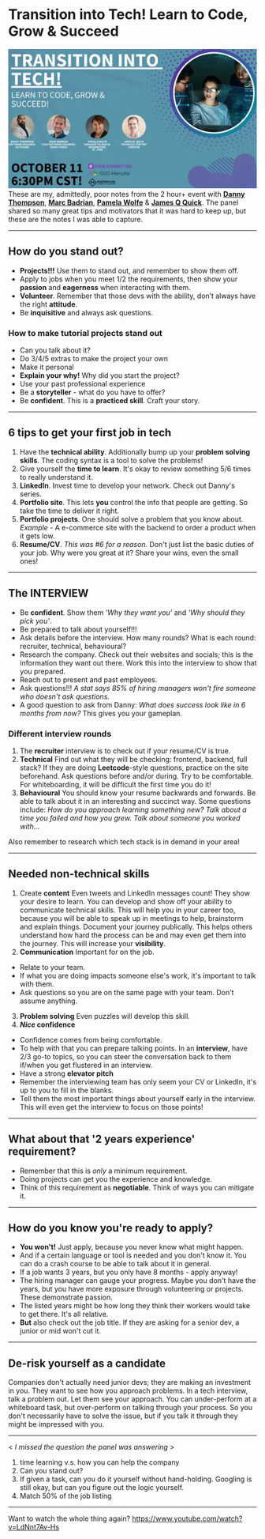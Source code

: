 # Transition into Tech! Learn to Code, Grow & Succeed

![event image](Transition-into-Tech.png)
These are my, admittedly, poor notes from the 2 hour+ event with **[Danny Thompson](https://www.linkedin.com/in/dthompsondev/)**, **[Marc Badrian](https://www.linkedin.com/in/marc-badrian-4ab39413/)**, **[Pamela Wolfe](https://www.linkedin.com/in/pamela-wolfe-54b93a9/)** & **[James Q Quick](https://www.linkedin.com/in/jamesqquick/)**. The panel shared so many great tips and motivators that it was hard to keep up, but these are the notes I was able to capture.

<hr>

## How do you stand out?

- **Projects!!!** Use them to stand out, and remember to show them off.
- Apply to jobs when you meet 1/2 the requirements, then show your **passion** and **eagerness** when interacting with them.
- **Volunteer**. Remember that those devs with the ability, don’t always have the right **attitude**.
- Be **inquisitive** and always ask questions.

### How to make tutorial projects stand out

- Can you talk about it?
- Do 3/4/5 extras to make the project your own
- Make it personal
- **Explain your why!** Why did you start the project?
- Use your past professional experience
- Be a **storyteller** - what do you have to offer?
- Be **confident**. This is a **practiced skill**. Craft your story.
<hr>

## 6 tips to get your first job in tech

1. Have the **technical ability**. Additionally bump up your **problem solving skills**. The coding syntax is a tool to solve the problems!
2. Give yourself the **time to learn**. It's okay to review something 5/6 times to really understand it.
3. **LinkedIn**. Invest time to develop your network. Check out Danny's series.
4. **Portfolio site**. This lets **you** control the info that people are getting. So take the time to deliver it right.
5. **Portfolio projects**. One should solve a problem that you know about. _Example_ - A e-commerce site with the backend to order a product when it gets low.
6. **Resume/CV**. _This was #6 for a reason._ Don't just list the basic duties of your job. Why were you great at it? Share your wins, even the small ones!
<hr>

## The INTERVIEW

- Be **confident**. Show them _'Why they want you'_ and _'Why should they pick you'_.
- Be prepared to talk about yourself!!!
- Ask details before the interview. How many rounds? What is each round: recruiter, technical, behavioural?
- Research the company. Check out their websites and socials; this is the information they want out there. Work this into the interview to show that you prepared.
- Reach out to present and past employees.
- Ask questions!!! _A stat says 85% of hiring managers won't fire someone who doesn't ask questions._
- A good question to ask from Danny: _What does success look like in 6 months from now?_ This gives you your gameplan.

### Different interview rounds

1. The **recruiter** interview is to check out if your resume/CV is true.
2. **Technical**
   Find out what they will be checking: frontend, backend, full stack? If they are doing **Leetcode**-style questions, practice on the site beforehand. Ask questions before and/or during. Try to be comfortable. For whiteboarding, it will be difficult the first time you do it!
3. **Behavioural**
   You should know your resume backwards and forwards. Be able to talk about it in an interesting and succinct way. Some questions include: _How do you approach learning something new? Talk about a time you failed and how you grew. Talk about someone you worked with..._

Also remember to research which tech stack is in demand in your area!

<hr>

## Needed non-technical skills

1. Create **content**
   Even tweets and LinkedIn messages count! They show your desire to learn. You can develop and show off your ability to communicate technical skills. This will help you in your career too, because you will be able to speak up in meetings to help, brainstorm and explain things.
   Document your journey publically. This helps others understand how hard the process can be and may even get them into the journey. This will increase your **visibility**.
2. **Communication**
   Important for on the job.

- Relate to your team.
- If what you are doing impacts someone else's work, it's important to talk with them.
- Ask questions so you are on the same page with your team. Don't assume anything.

3. **Problem solving**
   Even puzzles will develop this skill.
4. **_Nice_ confidence**

- Confidence comes from being comfortable.
- To help with that you can prepare talking points. In an **interview**, have 2/3 go-to topics, so you can steer the conversation back to them if/when you get flustered in an interview.
- Have a strong **elevator pitch**
- Remember the interviewing team has only seem your CV or LinkedIn, it's up to you to fill in the blanks.
- Tell them the most important things about yourself early in the interview. This will even get the interview to focus on those points!
<hr>

## What about that '2 years experience' requirement?

- Remember that this is _only_ a minimum requirement.
- Doing projects can get you the experience and knowledge.
- Think of this requirement as **negotiable**. Think of ways you can mitigate it.
<hr>

## How do you know you're ready to apply?

- **You won't!** Just apply, because you never know what might happen.
- And if a certain language or tool is needed and you don't know it. You can do a crash course to be able to talk about it in general.
- If a job wants 3 years, but you only have 8 months - apply anyway!
- The hiring manager can gauge your progress. Maybe you don't have the years, but you have more exposure through volunteering or projects. These demonstrate passion.
- The listed years might be how long they think their workers would take to get there. It's all relative.
- **But** also check out the job title. If they are asking for a senior dev, a junior or mid won't cut it.
<hr>

## De-risk yourself as a candidate

Companies don't actually need junior devs; they are making an investment in you.
They want to see how you approach problems. In a tech interview, talk a problem out. Let them see your approach.
You can under-perform at a whiteboard task, but over-perform on talking through your process. So you don't necessarily have to solve the issue, but if you talk it through they might be impressed with you.

<hr>

< _I missed the question the panel was answering_ >

1. time learning v.s. how you can help the company
2. Can you stand out?
3. If given a task, can you do it yourself without hand-holding. Googling is still okay, but can you figure out the logic yourself.
4. Match 50% of the job listing

<hr>
Want to watch the whole thing again? <a href="https://www.youtube.com/watch?v=LdNnt7Av-Hs" target="_blank">https://www.youtube.com/watch?v=LdNnt7Av-Hs</a>
